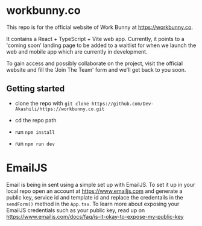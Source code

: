 # workbunny.co

This repo is for the official website of Work Bunny at https://workbunny.co. 

It contains a React + TypeScript + Vite web app. Currently, it points to a  'coming soon' landing page to be added to a waitlist for when we launch the web and mobile app which are currently in development. 

To gain access and possibly collaborate on the project, visit the official website and fill the 'Join The Team' form and we'll get back to you soon.

## Getting started

- clone the repo with `git clone https://github.com/Dev-Akashili/https://workbunny.co.git`

- cd the repo path

- run `npm install`

- run `npm run dev`

# EmailJS

Email is being in sent using a simple set up with EmailJS. To set it up in your local repo open an account at https://www.emailjs.com and generate a public key, service id and template id and replace the credentails in the `sendForm()` method in the `App.tsx`. To learn more about exposing your EmailJS credentials such as your public key, read up on https://www.emailjs.com/docs/faq/is-it-okay-to-expose-my-public-key 